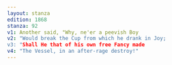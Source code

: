 ```yaml
---
layout: stanza
edition: 1868
stanza: 92
v1: Another said, "Why, ne'er a peevish Boy
v2: "Would break the Cup from which he drank in Joy;
v3: "Shall He that of his own free Fancy made
v4: "The Vessel, in an after-rage destroy!"
---
```

